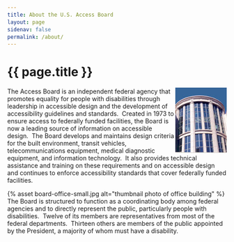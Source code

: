 ```yaml
---
title: About the U.S. Access Board
layout: page
sidenav: false
permalink: /about/
---
```


# {{ page.title }}

<img src="../img/board-office-small.jpg" alt="thumbnail photo of office building" align="right">

The Access Board is an independent federal agency that promotes equality for people with disabilities through leadership in accessible design and the development of accessibility guidelines and standards.&nbsp;
Created in 1973 to ensure access to federally funded facilities, the Board is now a leading source of information on accessible design.&nbsp;
The Board develops and maintains design criteria for the built environment, transit vehicles, telecommunications equipment, medical diagnostic equipment, and information technology.&nbsp; It also provides technical assistance and training on these requirements and on accessible design and continues to enforce accessibility standards that cover federally funded facilities.

{% asset board-office-small.jpg alt="thumbnail photo of office building" %} The Board is structured to function as a coordinating body among federal agencies and to directly represent the public, particularly people with disabilities.&nbsp;
Twelve of its members are representatives from most of the federal departments.&nbsp;
Thirteen others are members of the public appointed by the President, a majority of whom must have a disability.
